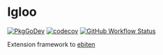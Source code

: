 # Igloo

[![PkgGoDev](https://pkg.go.dev/badge/github.com/miniscruff/igloo)](https://pkg.go.dev/github.com/miniscruff/igloo)
[![codecov](https://codecov.io/gh/miniscruff/igloo/branch/main/graph/badge.svg?token=1tn4p0EOAC)](https://codecov.io/gh/miniscruff/igloo/)
[![GitHub Workflow Status](https://img.shields.io/github/workflow/status/miniscruff/igloo/CI?style=flat-square)](https://github.com/miniscruff/igloo/actions?query=workflow%3Atests)

Extension framework to [ebiten](https://github.com/hajimehoshi/ebiten)
